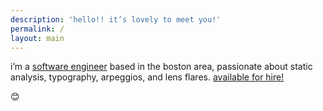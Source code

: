 ```yaml
---
description: 'hello!! it’s lovely to meet you!'
permalink: /
layout: main
---
```


i’m a [software engineer][GitHub] based in the boston area, passionate about
static analysis, typography, arpeggios, and lens flares. [available for
hire!][hire-me]

😊


[GitHub]: https://github.com/9999years
[hire-me]: /contact

